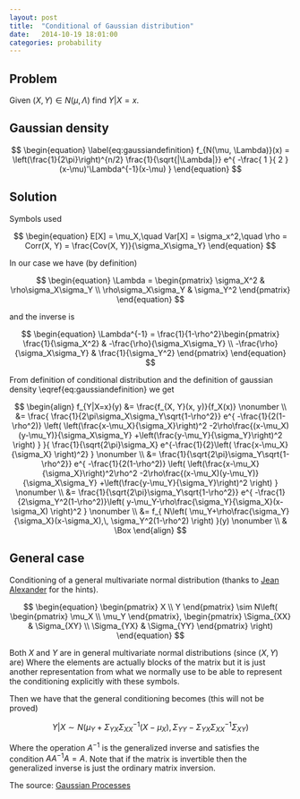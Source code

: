 ```yaml
---
layout: post
title:  "Conditional of Gaussian distribution"
date:   2014-10-19 18:01:00
categories: probability
---
```


Problem
-------

Given $(X, Y)\in N(\mu, \Lambda)$ find
$Y|X=x$.

Gaussian density
----------------

$$
\begin{equation}
    \label{eq:gaussiandefinition}
    f_{N(\mu, \Lambda)}(x) =
        \left(\frac{1}{2\pi}\right)^{n/2} \frac{1}{\sqrt{|\Lambda|}} e^{
            -\frac{
                1
            }{
                2
            }
            (x-\mu)'\Lambda^{-1}(x-\mu)
        }
\end{equation}
$$

Solution
--------

Symbols used

$$
\begin{equation}
    E[X] = \mu_X,\quad
    Var[X] = \sigma_x^2,\quad
    \rho = Corr(X, Y) = \frac{Cov(X, Y)}{\sigma_X\sigma_Y}
\end{equation}
$$

In our case we have (by definition)

$$
\begin{equation}
    \Lambda = \begin{pmatrix}
                  \sigma_X^2 & \rho\sigma_X\sigma_Y \\
        \rho\sigma_X\sigma_Y &           \sigma_Y^2
    \end{pmatrix}
\end{equation}
$$

and the inverse is

$$
\begin{equation}
    \Lambda^{-1} = \frac{1}{1-\rho^2}\begin{pmatrix}
        \frac{1}{\sigma_X^2} & -\frac{\rho}{\sigma_X\sigma_Y} \\
        -\frac{\rho}{\sigma_X\sigma_Y} & \frac{1}{\sigma_Y^2}
    \end{pmatrix}
\end{equation}
$$

From definition of conditional distribution and the definition
of gaussian density \eqref{eq:gaussiandefinition} we get

$$
\begin{align}
    f_{Y|X=x}(y) &= \frac{f_{X, Y}(x, y)}{f_X(x)} \nonumber \\
                 &= \frac{
                    \frac{1}{2\pi\sigma_X\sigma_Y\sqrt{1-\rho^2}}
                    e^{
                        -\frac{1}{2(1-\rho^2)}
                        \left(
                            \left(\frac{x-\mu_X}{\sigma_X}\right)^2
                            -2\rho\frac{(x-\mu_X)(y-\mu_Y)}{\sigma_X\sigma_Y}
                            +\left(\frac{y-\mu_Y}{\sigma_Y}\right)^2
                        \right)
                    }
                }{
                    \frac{1}{\sqrt{2\pi}\sigma_X}
                    e^{-\frac{1}{2}\left(
                        \frac{x-\mu_X}{\sigma_X}
                    \right)^2}
                } \nonumber \\
               &= \frac{1}{\sqrt{2\pi}\sigma_Y\sqrt{1-\rho^2}}
                e^{
                    -\frac{1}{2(1-\rho^2)}
                        \left(
                            \left(\frac{x-\mu_X}{\sigma_X}\right)^2\rho^2
                            -2\rho\frac{(x-\mu_X)(y-\mu_Y)}{\sigma_X\sigma_Y}
                            +\left(\frac{y-\mu_Y}{\sigma_Y}\right)^2
                        \right)
                } \nonumber \\
               &= \frac{1}{\sqrt{2\pi}\sigma_Y\sqrt{1-\rho^2}}
                e^{
                    -\frac{1}{2\sigma_Y^2(1-\rho^2)}\left(
                        y-\mu_Y-\rho\frac{\sigma_Y}{\sigma_X}(x-\sigma_X)
                    \right)^2
                } \nonumber \\
               &= f_{
                    N\left(
                        \mu_Y+\rho\frac{\sigma_Y}{\sigma_X}(x-\sigma_X),\,
                        \sigma_Y^2(1-\rho^2)
                    \right)
                }(y) \nonumber \\
                & \Box
\end{align}
$$

General case
------------

Conditioning of a general  multivariate normal distribution
(thanks to <a href="https://github.com/jeanmn">Jean Alexander</a> for the hints).

$$
\begin{equation}
    \begin{pmatrix}
        X \\
        Y
    \end{pmatrix}
    \sim N\left(
        \begin{pmatrix}
            \mu_X \\
            \mu_Y
        \end{pmatrix},
        \begin{pmatrix}
            \Sigma_{XX} & \Sigma_{XY} \\
            \Sigma_{YX} & \Sigma_{YY}
        \end{pmatrix}
    \right)
\end{equation}
$$

Both $X$ and $Y$ are in general multivariate normal distributions (since $(X, Y)$ are)
Where the elements are actually blocks of the matrix but it is just another
representation from what we normally use to be able to represent the conditioning
explicitly with these symbols.

Then we have that the general conditioning becomes (this will not be proved)

$$
\begin{equation}
    Y|X \sim N\left(
        \mu_Y + \Sigma_{YX}\Sigma_{XX}^{-1}\left(X-\mu_X\right),
        \Sigma_{YY} - \Sigma_{YX}\Sigma_{XX}^{-1}\Sigma_{XY}
    \right)
\end{equation}
$$

Where the operation $A^{-1}$ is the generalized inverse and satisfies the
condition $AA^{-1}A = A$. Note that if the matrix is invertible then the
generalized inverse is just the ordinary matrix inversion.

The source: [Gaussian Processes][general-case]

[general-case]: http://www.stat.columbia.edu/~rdavis/papers/VAG002.pdf
